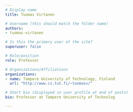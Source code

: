 ```yaml
---
# Display name
title: Tuomas Virtanen

# Username (this should match the folder name)
authors:
- tuomas-virtanen

# Is this the primary user of the site?
superuser: false

# Role/position
role: Professor

# Organizations/Affiliations
organizations:
- name: Tampere University of Technology, Finland
  url: "http://www.cs.tut.fi/~tuomasv/"

# Short bio (displayed in user profile at end of posts)
bio: Professor at Tampere University of Technolog

---
```


